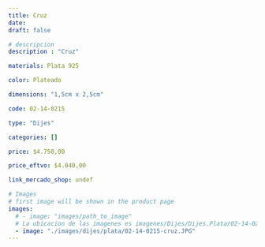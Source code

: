 ```yaml
---
title: Cruz
date: 
draft: false

# descripcion
description : "Cruz"

materials: Plata 925

color: Plateado

dimensions: "1,5cm x 2,5cm"

code: 02-14-0215

type: "Dijes"

categories: []

price: $4.750,00

price_eftvo: $4.040,00

link_mercado_shop: undef

# Images
# first image will be shown in the product page
images:
  # - image: "images/path_to_image"
  # La ubicacion de las imagenes es imagenes/Dijes/Dijes.Plata/02-14-0215-cruz
  - image: "./images/dijes/plata/02-14-0215-cruz.JPG"
---
```

